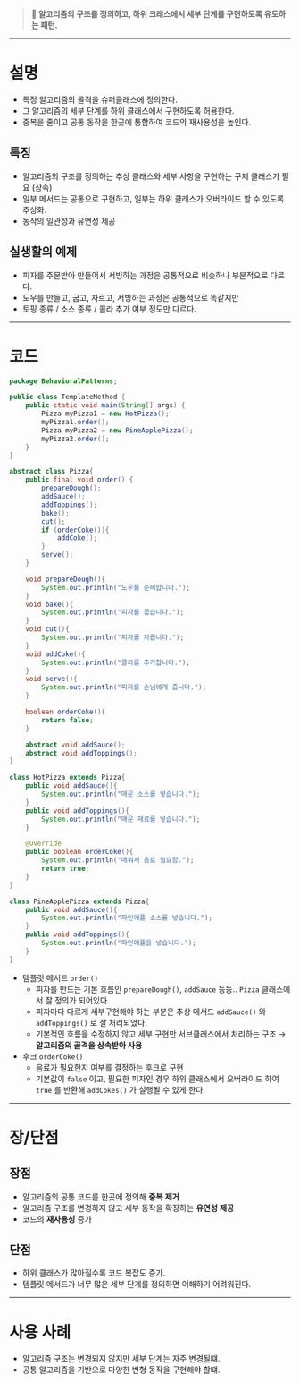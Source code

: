 > **🍕 알고리즘의 구조를 정의하고, 하위 크래스에서 세부 단계를 구현하도록 유도하는 패턴.**
---

# 설명

- 특정 알고리즘의 골격을 슈퍼클래스에 정의한다.
- 그 알고리즘의 세부 단계를 하위 클래스에서 구현하도록 허용한다.
- 중복을 줄이고 공통 동작을 한곳에 통합하여 코드의 재사용성을 높인다.

## 특징

- 알고리즘의 구조를 정의하는 추상 클래스와 세부 사항을 구현하는 구체 클래스가 필요 (상속)
- 일부 메서드는 공통으로 구현하고, 일부는 하위 클래스가 오버라이드 할 수 있도록 추상화.
- 동작의 일관성과 유연성 제공

## 실생활의 예제

- 피자를 주문받아 만들어서 서빙하는 과정은 공통적으로 비슷하나 부분적으로 다르다.
- 도우를 만들고, 굽고, 자르고, 서빙하는 과정은 공통적으로 똑같지만
- 토핑 종류 / 소스 종류 / 콜라 추가 여부 정도만 다르다.

---

# 코드

```java
package BehavioralPatterns;

public class TemplateMethod {
    public static void main(String[] args) {
        Pizza myPizza1 = new HotPizza();
        myPizza1.order();
        Pizza myPizza2 = new PineApplePizza();
        myPizza2.order();
    }
}

abstract class Pizza{
    public final void order() {
        prepareDough();
        addSauce();
        addToppings();
        bake();
        cut();
        if (orderCoke()){
            addCoke();
        }
        serve();
    }

    void prepareDough(){
        System.out.println("도우를 준비합니다.");
    }
    void bake(){
        System.out.println("피자를 굽습니다.");
    }
    void cut(){
        System.out.println("피자를 자릅니다.");
    }
    void addCoke(){
        System.out.println("콜라를 추가합니다.");
    }
    void serve(){
        System.out.println("피자를 손님에게 줍니다.");
    }

    boolean orderCoke(){
        return false;
    }

    abstract void addSauce();
    abstract void addToppings();
}

class HotPizza extends Pizza{
    public void addSauce(){
        System.out.println("매운 소스를 넣습니다.");
    }
    public void addToppings(){
        System.out.println("매운 재료를 넣습니다.");
    }

    @Override
    public boolean orderCoke(){
        System.out.println("매워서 음료 필요함.");
        return true;
    }
}

class PineApplePizza extends Pizza{
    public void addSauce(){
        System.out.println("파인애플 소스를 넣습니다.");
    }
    public void addToppings(){
        System.out.println("파인애플을 넣습니다.");
    }
}
```

- 템플릿 메서드 `order()`
    - 피자를 만드는 기본 흐름인 `prepareDough()`, `addSauce` 등등.. `Pizza` 클래스에서 잘 정의가 되어있다.
    - 피자마다 다르게 세부구현해야 하는 부분은 추상 메서드 `addSauce()` 와 `addToppings()` 로 잘 처리되었다.
    - 기본적인 흐름을 수정하지 않고 세부 구현만 서브클래스에서 처리하는 구조 → **알고리즘의 골격을 상속받아 사용**
- 후크 `orderCoke()`
    - 음료가 필요한지 여부를 결정하는 후크로 구현
    - 기본값이 `false` 이고, 필요한 피자인 경우 하위 클래스에서 오버라이드 하여 `true` 를 반환해 `addCokes()` 가 실행될 수 있게 한다.

---

# 장/단점

## 장점

- 알고리즘의 공통 코드를 한곳에 정의해 **중복 제거**
- 알고리즘 구조를 변경하지 않고 세부 동작을 확장하는 **유연성 제공**
- 코드의 **재사용성** 증가

## 단점

- 하위 클래스가 많아질수록 코드 복잡도 증가.
- 템플릿 메서드가 너무 많은 세부 단계를 정의하면 이해하기 어려워진다.

---

# 사용 사례

- 알고리즘 구조는 변경되지 않지만 세부 단계는 자주 변경될떄.
- 공통 알고리즘을 기반으로 다양한 변형 동작을 구현해야 할떄.